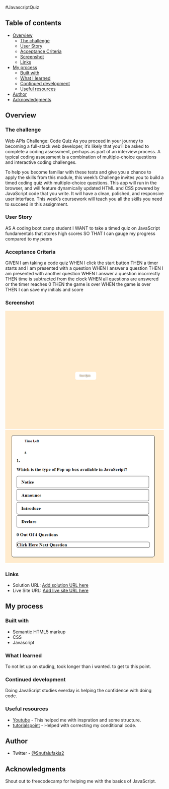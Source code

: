 
#JavascriptQuiz

## Table of contents

- [Overview](#overview)
  - [The challenge](#the-challenge)
  - [User Story](#user-story)
  - [Acceptance Criteria](#acceptance-criteria)
  - [Screenshot](#screenshot)
  - [Links](#links)
- [My process](#my-process)
  - [Built with](#built-with)
  - [What I learned](#what-i-learned)
  - [Continued development](#continued-development)
  - [Useful resources](#useful-resources)
- [Author](#author)
- [Acknowledgments](#acknowledgments)



## Overview

### The challenge

Web APIs Challenge: Code Quiz
As you proceed in your journey to becoming a full-stack web developer, it’s likely that you’ll be asked to complete a coding assessment, perhaps as part of an interview process. A typical coding assessment is a combination of multiple-choice questions and interactive coding challenges.

To help you become familiar with these tests and give you a chance to apply the skills from this module, this week’s Challenge invites you to build a timed coding quiz with multiple-choice questions. This app will run in the browser, and will feature dynamically updated HTML and CSS powered by JavaScript code that you write. It will have a clean, polished, and responsive user interface. This week’s coursework will teach you all the skills you need to succeed in this assignment.

### User Story

AS A coding boot camp student
I WANT to take a timed quiz on JavaScript fundamentals that stores high scores
SO THAT I can gauge my progress compared to my peers

### Acceptance Criteria

GIVEN I am taking a code quiz
WHEN I click the start button
THEN a timer starts and I am presented with a question
WHEN I answer a question
THEN I am presented with another question
WHEN I answer a question incorrectly
THEN time is subtracted from the clock
WHEN all questions are answered or the timer reaches 0
THEN the game is over
WHEN the game is over
THEN I can save my initials and score

### Screenshot

![](/screenshot/screenshot-127.0.0.1_5500-2022.05.23-08_30_18.png)
![](/screenshot/screenshot-127.0.0.1_5500-2022.05.23-12_47_21.png)



### Links

- Solution URL: [Add solution URL here](https://your-solution-url.com)
- Live Site URL: [Add live site URL here](https://your-live-site-url.com)

## My process

### Built with

- Semantic HTML5 markup
- CSS
- Javascript

### What I learned

To not let up on studing, took longer than i wanted. to get to this point.


### Continued development

Doing JavaScript studies everday is helping the confidence with doing code.

### Useful resources

- [Youtube](https://www.youtube.com/watch?v=f4fB9Xg2JEY&ab_channel=BrianDesign) - This helped me with inspration and some structure.
- [tutorialspoint](https://www.tutorialspoint.com/javascript/javascript_ifelse.htm) - Helped with correcting my conditional code.


## Author

- Twitter - [@Snufalufakis2](https://twitter.com/Snufalufakis2)



## Acknowledgments

Shout out to freecodecamp for helping me with the basics of JavaScript.
